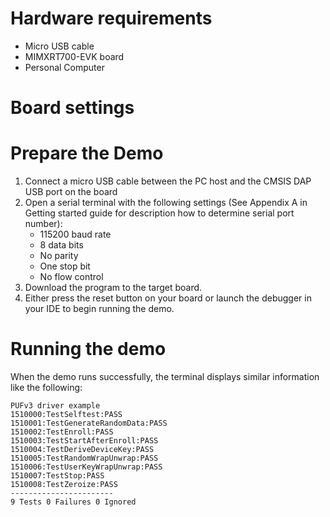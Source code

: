 Hardware requirements
=====================
- Micro USB cable
- MIMXRT700-EVK board
- Personal Computer

Board settings
============

Prepare the Demo
===============
1.  Connect a micro USB cable between the PC host and the CMSIS DAP USB port on the board
2.  Open a serial terminal with the following settings (See Appendix A in Getting started guide for description how to determine serial port number):
    - 115200 baud rate
    - 8 data bits
    - No parity
    - One stop bit
    - No flow control
3.  Download the program to the target board.
4.  Either press the reset button on your board or launch the debugger in your IDE to begin running the demo.

Running the demo
================
When the demo runs successfully, the terminal displays similar information like the following:
~~~~~~~~~~~~~~~~~~
PUFv3 driver example
1510000:TestSelftest:PASS
1510001:TestGenerateRandomData:PASS
1510002:TestEnroll:PASS
1510003:TestStartAfterEnroll:PASS
1510004:TestDeriveDeviceKey:PASS
1510005:TestRandomWrapUnwrap:PASS
1510006:TestUserKeyWrapUnwrap:PASS
1510007:TestStop:PASS
1510008:TestZeroize:PASS
-----------------------
9 Tests 0 Failures 0 Ignored